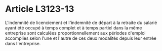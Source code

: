 # Article L3123-13

L'indemnité de licenciement et l'indemnité de départ à la retraite du salarié ayant été occupé à temps complet et à temps partiel dans la même entreprise sont calculées proportionnellement aux périodes d'emploi accomplies selon l'une et l'autre de ces deux modalités depuis leur entrée dans l'entreprise.